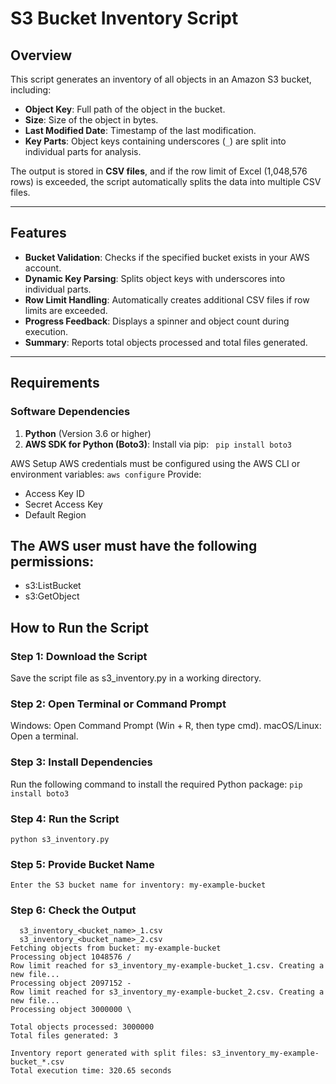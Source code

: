 
# S3 Bucket Inventory Script

## Overview
This script generates an inventory of all objects in an Amazon S3 bucket, including:
- **Object Key**: Full path of the object in the bucket.
- **Size**: Size of the object in bytes.
- **Last Modified Date**: Timestamp of the last modification.
- **Key Parts**: Object keys containing underscores (`_`) are split into individual parts for analysis.

The output is stored in **CSV files**, and if the row limit of Excel (1,048,576 rows) is exceeded, the script automatically splits the data into multiple CSV files.

---

## Features
- **Bucket Validation**: Checks if the specified bucket exists in your AWS account.
- **Dynamic Key Parsing**: Splits object keys with underscores into individual parts.
- **Row Limit Handling**: Automatically creates additional CSV files if row limits are exceeded.
- **Progress Feedback**: Displays a spinner and object count during execution.
- **Summary**: Reports total objects processed and total files generated.

---

## Requirements

### Software Dependencies
1. **Python** (Version 3.6 or higher)
2. **AWS SDK for Python (Boto3)**: Install via pip:
   ``` pip install boto3```

AWS Setup
AWS credentials must be configured using the AWS CLI or environment variables:
```aws configure```
  Provide:
  
  - Access Key ID
  - Secret Access Key
  - Default Region
## The AWS user must have the following permissions:
  - s3:ListBucket
  - s3:GetObject

## How to Run the Script
### Step 1: Download the Script
  Save the script file as s3_inventory.py in a working directory.

### Step 2: Open Terminal or Command Prompt
  Windows: Open Command Prompt (Win + R, then type cmd).
  macOS/Linux: Open a terminal.

### Step 3: Install Dependencies
  Run the following command to install the required Python package:
  ```pip install boto3```

### Step 4: Run the Script
  ```python s3_inventory.py```

### Step 5: Provide Bucket Name
  ```Enter the S3 bucket name for inventory: my-example-bucket```

### Step 6: Check the Output

```The script will generate multiple CSV files in the current directory.
  s3_inventory_<bucket_name>_1.csv
  s3_inventory_<bucket_name>_2.csv
Fetching objects from bucket: my-example-bucket
Processing object 1048576 /
Row limit reached for s3_inventory_my-example-bucket_1.csv. Creating a new file...
Processing object 2097152 -
Row limit reached for s3_inventory_my-example-bucket_2.csv. Creating a new file...
Processing object 3000000 \

Total objects processed: 3000000
Total files generated: 3

Inventory report generated with split files: s3_inventory_my-example-bucket_*.csv
Total execution time: 320.65 seconds
